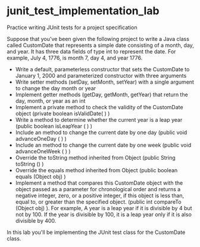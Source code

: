 # junit_test_implementation_lab
Practice writing JUnit tests for a project specification

Suppose that you've been given the following project to write a Java class called CustomDate that represents a simple date consisting of a month, day, and year.  It has three data fields of type int to represent the date.  For example, July 4, 1776, is month 7, day 4, and year 1776.  
*	Write a default, parameterless constructor that sets the CustomDate to January 1, 2000 and parameterized constructor with three arguments
*	Write setter methods (setDay, setMonth, setYear) with a single argument to change the day month or year
*	Implement getter methods (getDay, getMonth, getYear) that return the day, month, or year as an int
*	Implement a private method to check the validity of the CustomDate object (private boolean isValidDate( ) )
*	Write a method to determine whether the current year is a leap year (public boolean isLeapYear ( ) )
*	Include an method to change the current date by one day (public void advanceOneDay ( ) )
*	Include an method to change the current date by one week (public void advanceOneWeek ( ) )
*	Override the toString method inherited from Object (public String toString () ) 
*	Override the equals method inherited from Object (public boolean equals (Object obj) ) 
*	Implement a method that compares this CustomDate object with the object passed as a parameter for chronological order and returns a negative integer, zero, or a positive integer, if this object is less than, equal to, or greater than the specified object. (public int compareTo (Object obj) ). For example, 
A year is a leap year if it is divisible by 4 but not by 100.  If the year is divisible by 100, it is a leap year only if it is also divisible by 400.

In this lab you'll be implementing the JUnit test class for the CustomDate class.
